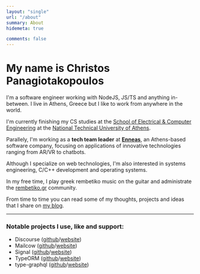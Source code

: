 ```yaml
---
layout: "single"
url: "/about"
summary: About
hidemeta: true

comments: false
---
```


# My name is Christos Panagiotakopoulos

I'm a software engineer working with NodeJS, JS/TS and anything in-between. I live in Athens, Greece but I like to work from anywhere in the world.

I'm currently finishing my CS studies at the [School of Electrical & Computer Engineering](https://www.ece.ntua.gr/en) at the [National Technical University of Athens](https://www.ntua.gr/en/).

Parallely, I'm working as a **tech team leader** at [**Enneas**](https://enneas.gr), an Athens-based software company, focusing on applications of innovative technologies ranging from AR/VR to chatbots.

Although I specialize on web technologies, I'm also interested in systems engineering, C/C++ development and operating systems.

In my free time, I play greek rembetiko music on the guitar and administrate the [rembetiko.gr](https://rembetiko.gr) community.

From time to time you can read some of my thoughts, projects and ideas that I share on [my blog](/posts).

___

### Notable projects I use, like and support: 

* Discourse ([github](https://github.com/discourse/discourse)/[website](https://discourse.org))
* Mailcow ([github](https://github.com/mailcow/mailcow-dockerized)/[website](https://mailcow.email))
* Signal ([github](https://github.com/signalapp)/[website](https://signal.org/en/))
* TypeORM ([github](https://github.com/typeorm/typeorm)/[website](https://typeorm.io/))
* type-graphql ([github](https://github.com/MichalLytek/type-graphql)/[website](https://typegraphql.com))